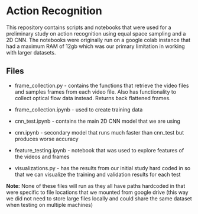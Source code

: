 # Action Recognition

This repository contains scripts and notebooks that were used for a 
preliminary study on action recognition using equal space sampling and
a 2D CNN. The notebooks were originally run on a google colab instance
that had a maximum RAM of 12gb which was our primary limitation in working
with larger datasets.

## Files

- frame_collection.py - contains the functions that retrieve the video files
and samples frames from each video file. Also has functionality to collect
optical flow data instead. Returns back flattened frames.

- frame_collection.ipynb - used to create training data

- cnn_test.ipynb - contains the main 2D CNN model that we are using

- cnn.ipynb - secondary model that runs much faster than cnn_test but 
produces worse accuracy

- feature_testing.ipynb - notebook that was used to explore features of
the videos and frames

- visualizations.py - has the results from our initial study hard coded in
so that we can visualize the training and validation results for each test

**Note:** None of these files will run as they all have paths hardcoded in
that were specific to file locations that we mounted from google drive
(this way we did not need to store large files locally and could share
the same dataset when testing on multiple machines)
